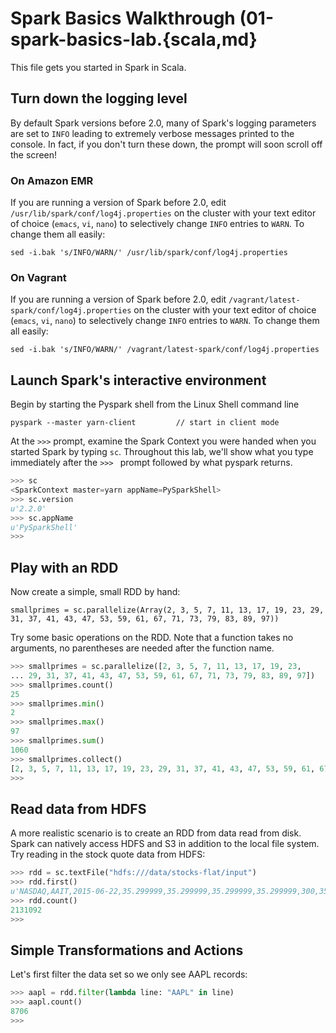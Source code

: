 # Spark Basics Walkthrough (01-spark-basics-lab.{scala,md}


This file gets you started in Spark in Scala.

## Turn down the logging level

By default Spark versions before 2.0, many of Spark's logging parameters are set to `INFO` leading to extremely verbose messages printed to the console. In fact, if you don't turn these down, the prompt will soon scroll off the screen!


### On Amazon EMR
If you are running a version of Spark before 2.0, edit `/usr/lib/spark/conf/log4j.properties` on the cluster with your text editor of choice (`emacs`, `vi`, `nano`) to selectively change `INFO` entries to `WARN`. To change them all easily:

    sed -i.bak 's/INFO/WARN/' /usr/lib/spark/conf/log4j.properties

### On Vagrant
If you are running a version of Spark before 2.0, edit `/vagrant/latest-spark/conf/log4j.properties` on the cluster with your text editor of choice (`emacs`, `vi`, `nano`) to selectively change `INFO` entries to `WARN`. To change them all easily:

    sed -i.bak 's/INFO/WARN/' /vagrant/latest-spark/conf/log4j.properties


## Launch Spark's interactive environment
Begin by starting the Pyspark shell from the Linux Shell command line

```
pyspark --master yarn-client	     // start in client mode
```

At the `>>>` prompt, examine the Spark Context you were handed when you started Spark by typing `sc`. Throughout this lab, we'll show what you type immediately after the `>>> ` prompt followed by what pyspark returns.

~~~python
>>> sc
<SparkContext master=yarn appName=PySparkShell>
>>> sc.version
u'2.2.0'
>>> sc.appName
u'PySparkShell'
>>>
~~~

## Play with an RDD
Now create a simple, small RDD by hand:

```
smallprimes = sc.parallelize(Array(2, 3, 5, 7, 11, 13, 17, 19, 23, 29, 31, 37, 41, 43, 47, 53, 59, 61, 67, 71, 73, 79, 83, 89, 97))
```

Try some basic operations on the RDD. Note that a function takes no arguments, no parentheses are needed after the function name.

~~~python
>>> smallprimes = sc.parallelize([2, 3, 5, 7, 11, 13, 17, 19, 23, 
... 29, 31, 37, 41, 43, 47, 53, 59, 61, 67, 71, 73, 79, 83, 89, 97])
>>> smallprimes.count()
25                                                                              
>>> smallprimes.min()
2
>>> smallprimes.max()
97
>>> smallprimes.sum()
1060
>>> smallprimes.collect()
[2, 3, 5, 7, 11, 13, 17, 19, 23, 29, 31, 37, 41, 43, 47, 53, 59, 61, 67, 71, 73, 79, 83, 89, 97]
>>> 
~~~

## Read data from HDFS
A more realistic scenario is to create an RDD from data read from disk. Spark can natively access HDFS and S3 in addition to the local file system.
Try reading in the stock quote data from HDFS:

```python
>>> rdd = sc.textFile("hdfs:///data/stocks-flat/input")
>>> rdd.first()
u'NASDAQ,AAIT,2015-06-22,35.299999,35.299999,35.299999,35.299999,300,35.299999'
>>> rdd.count()
2131092                                                                         
>>> 
```

## Simple Transformations and Actions
Let's first filter the data set so we only see AAPL records:

```python
>>> aapl = rdd.filter(lambda line: "AAPL" in line)
>>> aapl.count()
8706                                                                            
>>> 
```

